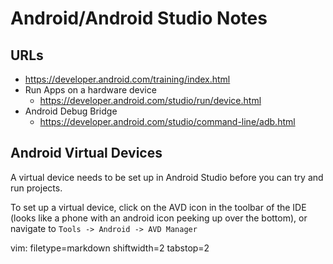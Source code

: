 # Android/Android Studio Notes #

## URLs ##
- https://developer.android.com/training/index.html
- Run Apps on a hardware device
  - https://developer.android.com/studio/run/device.html
- Android Debug Bridge
  - https://developer.android.com/studio/command-line/adb.html

## Android Virtual Devices ##
A virtual device needs to be set up in Android Studio before you can try and
run projects.

To set up a virtual device, click on the AVD icon in the toolbar of the IDE
(looks like a phone with an android icon peeking up over the bottom), or
navigate to `Tools -> Android -> AVD Manager`


vim: filetype=markdown shiftwidth=2 tabstop=2
